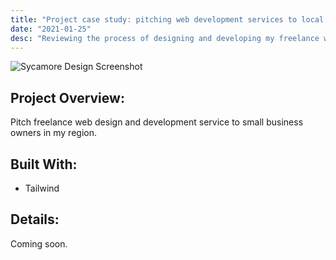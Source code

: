 ```yaml
---
title: "Project case study: pitching web development services to local business owners"
date: "2021-01-25"
desc: "Reviewing the process of designing and developing my freelance website."
---
```


  <div>
    <Image
      src="../images/sd-desktop.png"
      className="rounded-xl"
      height={355}
      width={640}
      alt="Sycamore Design Screenshot"
    />
  </div>

   ## Project Overview:

  Pitch freelance web design and development service to small business owners in my region.

  ## Built With:

  * Tailwind

  ## Details:

  Coming soon.